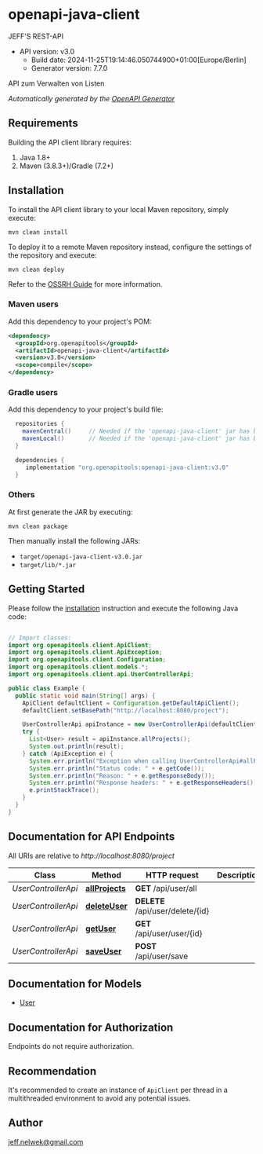# openapi-java-client

JEFF&#39;S REST-API
- API version: v3.0
  - Build date: 2024-11-25T19:14:46.050744900+01:00[Europe/Berlin]
  - Generator version: 7.7.0

API zum Verwalten von Listen


*Automatically generated by the [OpenAPI Generator](https://openapi-generator.tech)*


## Requirements

Building the API client library requires:
1. Java 1.8+
2. Maven (3.8.3+)/Gradle (7.2+)

## Installation

To install the API client library to your local Maven repository, simply execute:

```shell
mvn clean install
```

To deploy it to a remote Maven repository instead, configure the settings of the repository and execute:

```shell
mvn clean deploy
```

Refer to the [OSSRH Guide](http://central.sonatype.org/pages/ossrh-guide.html) for more information.

### Maven users

Add this dependency to your project's POM:

```xml
<dependency>
  <groupId>org.openapitools</groupId>
  <artifactId>openapi-java-client</artifactId>
  <version>v3.0</version>
  <scope>compile</scope>
</dependency>
```

### Gradle users

Add this dependency to your project's build file:

```groovy
  repositories {
    mavenCentral()     // Needed if the 'openapi-java-client' jar has been published to maven central.
    mavenLocal()       // Needed if the 'openapi-java-client' jar has been published to the local maven repo.
  }

  dependencies {
     implementation "org.openapitools:openapi-java-client:v3.0"
  }
```

### Others

At first generate the JAR by executing:

```shell
mvn clean package
```

Then manually install the following JARs:

* `target/openapi-java-client-v3.0.jar`
* `target/lib/*.jar`

## Getting Started

Please follow the [installation](#installation) instruction and execute the following Java code:

```java

// Import classes:
import org.openapitools.client.ApiClient;
import org.openapitools.client.ApiException;
import org.openapitools.client.Configuration;
import org.openapitools.client.models.*;
import org.openapitools.client.api.UserControllerApi;

public class Example {
  public static void main(String[] args) {
    ApiClient defaultClient = Configuration.getDefaultApiClient();
    defaultClient.setBasePath("http://localhost:8080/project");

    UserControllerApi apiInstance = new UserControllerApi(defaultClient);
    try {
      List<User> result = apiInstance.allProjects();
      System.out.println(result);
    } catch (ApiException e) {
      System.err.println("Exception when calling UserControllerApi#allProjects");
      System.err.println("Status code: " + e.getCode());
      System.err.println("Reason: " + e.getResponseBody());
      System.err.println("Response headers: " + e.getResponseHeaders());
      e.printStackTrace();
    }
  }
}

```

## Documentation for API Endpoints

All URIs are relative to *http://localhost:8080/project*

Class | Method | HTTP request | Description
------------ | ------------- | ------------- | -------------
*UserControllerApi* | [**allProjects**](docs/UserControllerApi.md#allProjects) | **GET** /api/user/all | 
*UserControllerApi* | [**deleteUser**](docs/UserControllerApi.md#deleteUser) | **DELETE** /api/user/delete/{id} | 
*UserControllerApi* | [**getUser**](docs/UserControllerApi.md#getUser) | **GET** /api/user/user/{id} | 
*UserControllerApi* | [**saveUser**](docs/UserControllerApi.md#saveUser) | **POST** /api/user/save | 


## Documentation for Models

 - [User](docs/User.md)


<a id="documentation-for-authorization"></a>
## Documentation for Authorization

Endpoints do not require authorization.


## Recommendation

It's recommended to create an instance of `ApiClient` per thread in a multithreaded environment to avoid any potential issues.

## Author

jeff.nelwek@gmail.com

